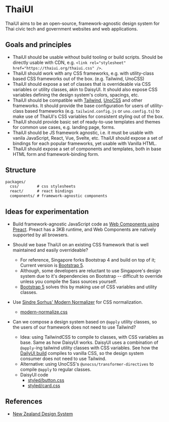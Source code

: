# ThaiUI

ThaiUI aims to be an open-source, framework-agnostic design system for Thai civic tech and government websites and web applications.

## Goals and principles

- ThaiUI should be usable without build tooling or build scripts. Should be directly usable with CDN, e.g. `<link rel="stylesheet" href="https://thaiui.org/thaiui.css" />`.
- ThaiUI should work with any CSS frameworks, e.g. with utility-class based CSS frameworks out of the box. (e.g. Tailwind, UnoCSS)
- ThaiUI should expose a set of classes that is overrideable via CSS variables or utility classes, akin to DaisyUI. It should also expose CSS variables defining the design system's colors, spacings, etc.
- ThaiUI should be compatible with [Tailwind](https://tailwindcss.org), [UnoCSS](https://unocss.dev) and other frameworks. It should provide the base configuration for users of utility-class based frameworks (e.g. `tailwind.config.js` or `uno.config.ts`) to make use of ThaiUI's CSS variables for consistent styling out of the box.
- ThaiUI should provide basic set of ready-to-use templates and themes for common use cases, e.g. landing page, forms.
- ThaiUI should be JS framework agnostic, i.e. it must be usable with vanila JavaScript, React, Vue, Svelte, etc. ThaiUI should expose a set of bindings for each popular frameworks, yet usable with Vanilla HTML.
- ThaiUI should expose a set of components and templates, both in base HTML form and framework-binding form.

## Structure

```txt
packages/
  css/        # css stylesheets
  react/      # react bindings
  components/ # framework-agnostic components
```

## Ideas for experimentation

- Build framework-agnostic JavaScript code as [Web Components using Preact](https://preactjs.com/guide/v10/web-components). Preact has a 3KB runtime, and Web Components are natively supported by all browsers.

- Should we base ThaiUI on an existing CSS framework that is well maintained and easily overrideable?
  - For reference, Singapore forks Bootstrap 4 and build on top of it; Current version is [Bootstrap 5](https://getbootstrap.com).
  - Although, some developers are reluctant to use Singapore's design system due to it's dependencies on Bootstrap -- difficult to override unless you compile the Sass sources yourself.
  - [Bootstrap 5](https://getbootstrap.com) solves this by making use of CSS variables and utility classes.
- Use [Sindre Sorhus' Modern Normalizer](https://github.com/sindresorhus/modern-normalize) for CSS normalization.
  - [modern-normalize.css](https://github.com/sindresorhus/modern-normalize/blob/main/modern-normalize.css)
- Can we compose a design system based on `@apply` utility classes, so the users of our framework does not need to use Tailwind?
  - Idea: using TailwindCSS to compile to classes, with CSS variables as base. Same as how DaisyUI works. DaisyUI uses a combination of `@apply`-ing tailwind utility classes with CSS variables. See how the [DailyUI build](https://cdnjs.cloudflare.com/ajax/libs/daisyui/3.5.1/styled.css) compiles to vanilla CSS, so the design system consumer does not need to use Tailwind.
  - Alternative: using UnoCSS's `@unocss/transformer-directives` to compile `@apply` to regular classes.
  - DaisyUI code
    - [styled/button.css](https://github.com/saadeghi/daisyui/blob/master/src/components/styled/button.css)
    - [styled/card.css](https://github.com/saadeghi/daisyui/blob/master/src/components/styled/card.css)

## References

- [New Zealand Design System](https://design-system-alpha.digital.govt.nz/components/FlexGrid)
